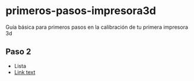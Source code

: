 # primeros-pasos-impresora3d
Guía básica para primeros pasos en la calibración de tu primera impresora 3d

## Paso 2

 - Lista
 - [Link text](nivelar-cama.md)

